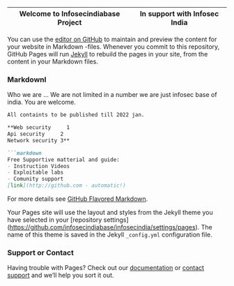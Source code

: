 **Welcome to Infosecindiabase Project** | **In support with Infosec India**
------------ | -------------

You can use the [editor on GitHub](https://github.com/infosecindiabase/infosecindia/edit/gh-pages/index.md) to maintain and preview the content for your website in Markdown -files.
Whenever you commit to this repository, GitHub Pages will run [Jekyll](https://jekyllrb.com/) to rebuild the pages in your site, from the content in your Markdown files.

### Markdownl
Who we are ... 
              We are not limited in a number we are just infosec base of india. You are welcome. 

```markdown
All containts to be published till 2022 jan. 

**Web security     1
Api security     2
Network security 3**

```markdown
Free Supportive matterial and guide:
- Instruction Videos
- Exploitable labs
- Comunity support
[link](http://github.com - automatic!)
```

For more details see [GitHub Flavored Markdown](https://guides.github.com/features/mastering-markdown/).


Your Pages site will use the layout and styles from the Jekyll theme you have selected in your [repository settings]
(https://github.com/infosecindiabase/infosecindia/settings/pages). The name of this theme is saved in the Jekyll `_config.yml` configuration file.

### Support or Contact

Having trouble with Pages? Check out our [documentation](https://docs.github.com/categories/github-pages-basics/) or [contact support](https://support.github.com/contact) and we’ll help you sort it out.
